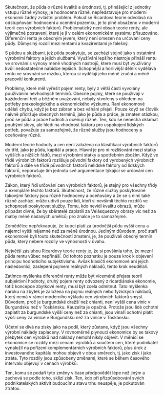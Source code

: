 Skutečnost, že půda o různé kvalitě a úrodnosti, tj. přinášející z jednotky vstupu různé výnosy, je hodnocena různě, nepředstavuje pro moderní ekonomii žádný zvláštní problém. Pokud se Ricardova teorie odvolává na odstupňování hodnocení a ocenění pozemku, je to plně obsaženo v moderní teorii cen výrobních faktorů. Problematický není obsah teorie renty, ale výjimečné postavení, které je jí v celém ekonomickém systému přisuzováno. Diferenční renta je obecným jevem, který není omezen na určování ceny půdy. Důmyslný rozdíl mezi rentami a kvazirentami je falešný.

S půdou a službami, jež půda poskytuje, se zachází stejně jako s ostatními výrobními faktory a jejich službami. Využívání lepšího nástroje přináší rentu ve srovnání s výnosy méně vhodných nástrojů, které musí být využívány kvůli nedostatečné nabídce lepších. Schopnější a horlivější dělník vydělává rentu ve srovnání se mzdou, kterou si vydělají jeho méně zruční a méně pracovití konkurenti.

Problémy, které měl vyřešit pojem renty, byly z větší části vyvolány používáním nevhodných termínů. Obecné pojmy, které se používají v každodenní řeči a běžném uvažování, nebyly stvořeny s ohledem na potřeby praxeologického a ekonomického výzkumu. Raní ekonomové udělali chybu, když je bez zábran a bez váhání přejali. Pouze když se člověk naivně přidržuje obecných termínů, jako je půda a práce, je zmaten otázkou, proč se půda a práce hodnotí a oceňují různě. Ten, kdo se nenechá oklamat pouhými slovy, ale hledí na vhodnost faktoru pro uspokojení lidských potřeb, považuje za samozřejmé, že různé služby jsou hodnoceny a oceňovány různě.

Moderní teorie hodnoty a cen není založena na klasifikaci výrobních faktorů do tříd, jako je půda, kapitál a práce. Hlavní je pro ni rozlišování mezi statky vyšších a nižších řádů, mezi výrobními statky a spotřebním zbožím. Když ve třídě výrobních faktorů rozlišuje původní faktory od vyrobených výrobních faktorů a dále ve třídě původních faktorů nelidské faktory od lidských faktorů, neporušuje tím jednotu své argumentace týkající se určování cen výrobních faktorů.

Zákon, který řídí určování cen výrobních faktorů, je stejný pro všechny třídy a exempláře těchto faktorů. Skutečnost, že různé služby poskytované takovými faktory jsou různě hodnoceny a oceňovány a že se s nimi také různě zachází, může udivit pouze lidi, kteří si nevšimli těchto rozdílů ve schopnosti poskytovat služby. Tomu, kdo nevidí kvalitu obrazů, může připadat divné, že by sběratelé zaplatili za Velásquezovy obrazy víc než za malby méně nadaných umělců; pro znalce je to samozřejmé.

Zemědělce nepřekvapuje, že kupci platí za úrodnější půdu vyšší cenu a nájemci vyšší nájemné než za méně úrodnou. Jediným důvodem, proč staří ekonomové byli touto skutečností zmateni, je, že používali obecný termín půda, který nebere rozdíly ve výnosnosti v úvahu.

Největší zásluhou Ricardovy teorie renty je, že si povšimla toho, že mezní půda rentu vůbec nepřináší. Od tohoto poznatku je pouze krok k objevení principu hodnotícího subjektivismu. Avšak klasičtí ekonomové ani jejich následovníci, zaslepeni pojmem reálných nákladů, tento krok neudělali.

Zatímco myšlenka diferenční renty může být víceméně přejata teorií subjektivní hodnoty, druhý pojem renty odvozený z ricardiánské ekonomie, totiž koncepce zbytkové renty, musí být zcela odmítnut. Tato myšlenka nároku na zbytek je založena na pojmu reálných nebo fyzických nákladů, který nemá v rámci moderního výkladu cen výrobních faktorů smysl. Důvodem, proč je burgundské dražší než chianti, není vyšší cena vinic v Burgundsku než v Toskánsku. Kauzalita je opačná. Protože jsou lidé ochotni zaplatit za burgundské vyšší ceny než za chianti, jsou vinaři ochotni platit vyšší ceny za vinice v Burgundsku než za vinice v Toskánsku.

Účetní se dívá na zisky jako na podíl, který zůstane, když jsou všechny výrobní náklady zaplaceny. V rovnoměrně plynoucí ekonomice by se takový přebytek cen výrobků nad náklady nemohl nikdy objevit. V měnící se ekonomice se rozdíly mezi cenami výrobků a součtem cen, které podnikatel vynaložil na pořízení komplementárních výrobních faktorů, plus úrok z investovaného kapitálu mohou objevit v obou směrech, tj. jako zisk i jako ztráta. Tyto rozdíly jsou způsobeny změnami, které se během časového intervalu objevují v cenách výrobků.

Ten, komu se podaří tyto změny v čase předpovědět lépe než jiným a zachová se podle toho, sklízí zisk. Ten, kdo při přizpůsobování svých podnikatelských aktivit budoucímu stavu trhu neuspěje, je pokutován ztrátou.